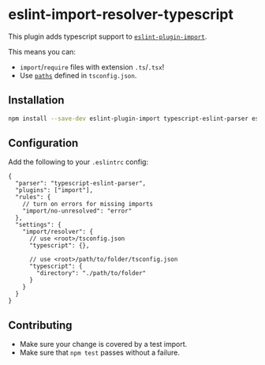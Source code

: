 # eslint-import-resolver-typescript

This plugin adds typescript support to [`eslint-plugin-import`](https://www.npmjs.com/package/eslint-plugin-import).

This means you can:

- `import`/`require` files with extension `.ts`/`.tsx`!
- Use [`paths`](https://www.typescriptlang.org/docs/handbook/module-resolution.html#path-mapping) defined in `tsconfig.json`.

## Installation

```bash
npm install --save-dev eslint-plugin-import typescript-eslint-parser eslint-import-resolver-typescript
```

## Configuration

Add the following to your `.eslintrc` config:

```CJSON
{
  "parser": "typescript-eslint-parser",
  "plugins": ["import"],
  "rules": {
    // turn on errors for missing imports
    "import/no-unresolved": "error"
  },
  "settings": {
    "import/resolver": {
      // use <root>/tsconfig.json
      "typescript": {},

      // use <root>/path/to/folder/tsconfig.json
      "typescript": {
        "directory": "./path/to/folder"
      }
    }
  }
}
```

## Contributing

- Make sure your change is covered by a test import.
- Make sure that `npm test` passes without a failure.
